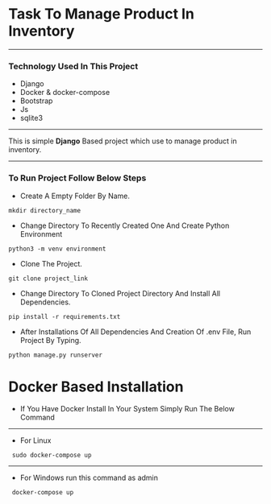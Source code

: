 # Task To Manage Product In Inventory
<hr> 

### Technology Used In This Project
- Django
- Docker & docker-compose
- Bootstrap
- Js
- sqlite3 

<hr>
This is simple <strong>Django</strong> Based project which use to manage product in inventory.
<hr>

### To Run Project Follow Below Steps
- Create A Empty Folder By Name.
```shell
mkdir directory_name
```

- Change Directory To Recently Created One And Create Python Environment
```shell
python3 -m venv environment
```
- Clone The Project.
```shell
git clone project_link
```
- Change Directory To Cloned Project Directory And Install All Dependencies.
```shell
pip install -r requirements.txt
```

- After Installations Of All Dependencies And Creation Of .env File, Run Project By Typing.
```shell
python manage.py runserver
```

# Docker Based Installation

- If You Have Docker Install In Your System Simply Run The Below Command

<hr> 

- For Linux
```shell
 sudo docker-compose up
```

<hr>

- For Windows run this command as admin
```shell
 docker-compose up
```